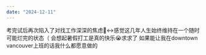 ```yaml
---
date: "2024-12-11"
---
```

考完试后再次陷入了对找工作深深的焦虑🙂↔️感觉这几年人生始终维持在一个随时可能烂完的状态（ 会想起暑假打工是真的快乐😭求求了 如果能让我在downtown vancouver上班的话我什么都愿意做的
